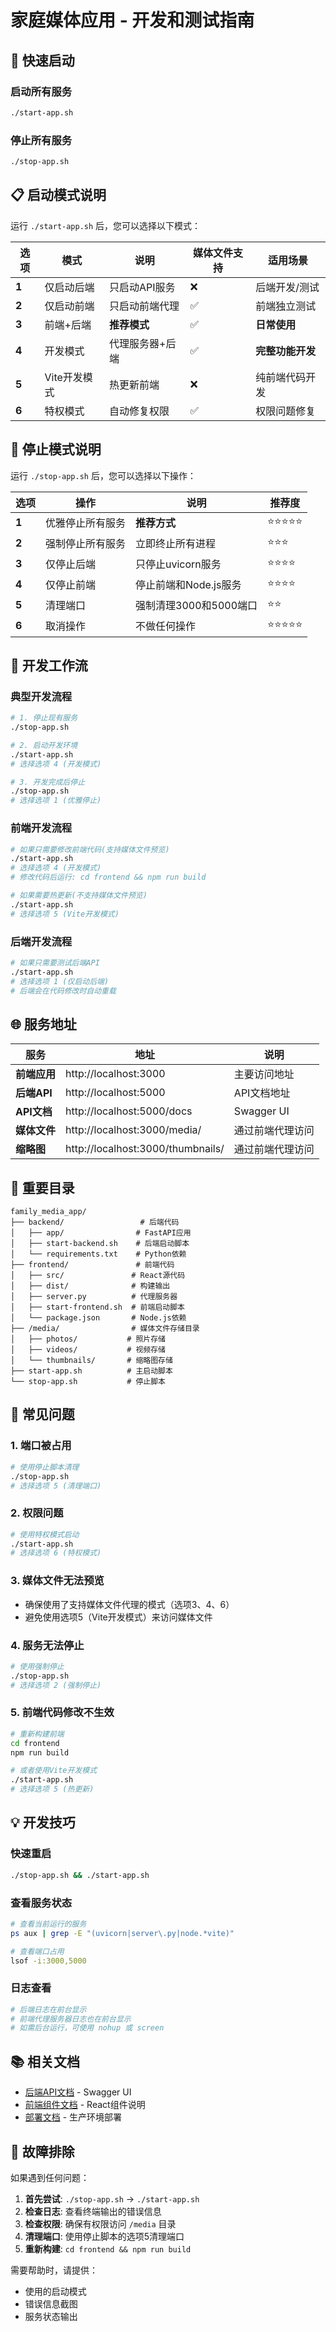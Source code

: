 # 家庭媒体应用 - 开发和测试指南

## 🚀 快速启动

### 启动所有服务
```bash
./start-app.sh
```

### 停止所有服务
```bash
./stop-app.sh
```

## 📋 启动模式说明

运行 `./start-app.sh` 后，您可以选择以下模式：

| 选项 | 模式 | 说明 | 媒体文件支持 | 适用场景 |
|-----|------|------|-------------|----------|
| **1** | 仅启动后端 | 只启动API服务 | ❌ | 后端开发/测试 |
| **2** | 仅启动前端 | 只启动前端代理 | ✅ | 前端独立测试 |
| **3** | 前端+后端 | **推荐模式** | ✅ | **日常使用** |
| **4** | 开发模式 | 代理服务器+后端 | ✅ | **完整功能开发** |
| **5** | Vite开发模式 | 热更新前端 | ❌ | 纯前端代码开发 |
| **6** | 特权模式 | 自动修复权限 | ✅ | 权限问题修复 |

## 🛑 停止模式说明

运行 `./stop-app.sh` 后，您可以选择以下操作：

| 选项 | 操作 | 说明 | 推荐度 |
|-----|------|------|-------|
| **1** | 优雅停止所有服务 | **推荐方式** | ⭐⭐⭐⭐⭐ |
| **2** | 强制停止所有服务 | 立即终止所有进程 | ⭐⭐⭐ |
| **3** | 仅停止后端 | 只停止uvicorn服务 | ⭐⭐⭐⭐ |
| **4** | 仅停止前端 | 停止前端和Node.js服务 | ⭐⭐⭐⭐ |
| **5** | 清理端口 | 强制清理3000和5000端口 | ⭐⭐ |
| **6** | 取消操作 | 不做任何操作 | ⭐⭐⭐⭐⭐ |

## 🔧 开发工作流

### 典型开发流程
```bash
# 1. 停止现有服务
./stop-app.sh

# 2. 启动开发环境
./start-app.sh
# 选择选项 4 (开发模式)

# 3. 开发完成后停止
./stop-app.sh
# 选择选项 1 (优雅停止)
```

### 前端开发流程
```bash
# 如果只需要修改前端代码(支持媒体文件预览)
./start-app.sh
# 选择选项 4 (开发模式)
# 修改代码后运行: cd frontend && npm run build

# 如果需要热更新(不支持媒体文件预览)  
./start-app.sh
# 选择选项 5 (Vite开发模式)
```

### 后端开发流程
```bash
# 如果只需要测试后端API
./start-app.sh
# 选择选项 1 (仅启动后端)
# 后端会在代码修改时自动重载
```

## 🌐 服务地址

| 服务 | 地址 | 说明 |
|-----|------|------|
| **前端应用** | http://localhost:3000 | 主要访问地址 |
| **后端API** | http://localhost:5000 | API文档地址 |
| **API文档** | http://localhost:5000/docs | Swagger UI |
| **媒体文件** | http://localhost:3000/media/ | 通过前端代理访问 |
| **缩略图** | http://localhost:3000/thumbnails/ | 通过前端代理访问 |

## 📁 重要目录

```
family_media_app/
├── backend/                 # 后端代码
│   ├── app/                # FastAPI应用
│   ├── start-backend.sh    # 后端启动脚本
│   └── requirements.txt    # Python依赖
├── frontend/               # 前端代码  
│   ├── src/               # React源代码
│   ├── dist/              # 构建输出
│   ├── server.py          # 代理服务器
│   ├── start-frontend.sh  # 前端启动脚本
│   └── package.json       # Node.js依赖
├── /media/                # 媒体文件存储目录
│   ├── photos/           # 照片存储
│   ├── videos/           # 视频存储
│   └── thumbnails/       # 缩略图存储
├── start-app.sh          # 主启动脚本
└── stop-app.sh           # 停止脚本
```

## 🐛 常见问题

### 1. 端口被占用
```bash
# 使用停止脚本清理
./stop-app.sh
# 选择选项 5 (清理端口)
```

### 2. 权限问题
```bash
# 使用特权模式启动
./start-app.sh
# 选择选项 6 (特权模式)
```

### 3. 媒体文件无法预览
- 确保使用了支持媒体文件代理的模式（选项3、4、6）
- 避免使用选项5（Vite开发模式）来访问媒体文件

### 4. 服务无法停止
```bash
# 使用强制停止
./stop-app.sh
# 选择选项 2 (强制停止)
```

### 5. 前端代码修改不生效
```bash
# 重新构建前端
cd frontend
npm run build

# 或者使用Vite开发模式
./start-app.sh
# 选择选项 5 (热更新)
```

## 💡 开发技巧

### 快速重启
```bash
./stop-app.sh && ./start-app.sh
```

### 查看服务状态
```bash
# 查看当前运行的服务
ps aux | grep -E "(uvicorn|server\.py|node.*vite)"

# 查看端口占用
lsof -i:3000,5000
```

### 日志查看
```bash
# 后端日志在前台显示
# 前端代理服务器日志也在前台显示
# 如需后台运行，可使用 nohup 或 screen
```

## 📚 相关文档

- [后端API文档](http://localhost:5000/docs) - Swagger UI
- [前端组件文档](frontend/README.md) - React组件说明
- [部署文档](DEPLOYMENT.md) - 生产环境部署

## 🔧 故障排除

如果遇到任何问题：

1. **首先尝试**: `./stop-app.sh` → `./start-app.sh`
2. **检查日志**: 查看终端输出的错误信息
3. **检查权限**: 确保有权限访问 `/media` 目录
4. **清理端口**: 使用停止脚本的选项5清理端口
5. **重新构建**: `cd frontend && npm run build`

需要帮助时，请提供：
- 使用的启动模式
- 错误信息截图
- 服务状态输出 